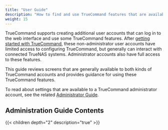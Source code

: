 ```yaml
---
title: "User Guide"
description: "How to find and use TrueCommand features that are available to any user account."
weight: 15
---
```


TrueCommand supports creating additional user accounts that can log in to the web interface and use some TrueCommand features.
After [getting started with TrueCommand](www.google.com), these non-administrator user accounts have limited access to configuring TrueCommand, but generally can interact with connected TrueNAS systems.
Administrator accounts also have full access to these features.

This guide reviews screens that are generally available to both kinds of TrueCommand accounts and provides guidance for using these TrueCommand features.

To read about settings that are available to a TrueCommand administrator account, see the related [Administrator Guide](www.google.com).

## Administration Guide Contents

{{< children depth="2" description="true" >}}
